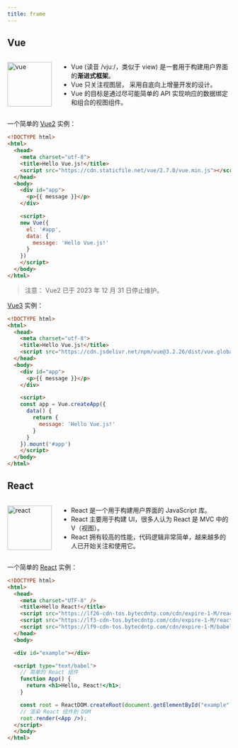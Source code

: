 ```yaml
---
title: frame
---
```


## Vue 

<div class="introduce">
  <a href="https://cn.vuejs.org" target="_blank"><img src="/assets/vue.svg" alt="vue" width="100" height="100"></a>
  <ul>
    <li> Vue (读音 /vjuː/，类似于 view) 是一套用于构建用户界面的<strong>渐进式框架</strong>。</li>
    <li> Vue 只关注视图层， 采用自底向上增量开发的设计。</li>
    <li> Vue 的目标是通过尽可能简单的 API 实现响应的数据绑定和组合的视图组件。</li>
  </ul>
</div>

一个简单的 <a href="/frame/vue2">Vue2</a> 实例：

```html
<!DOCTYPE html>
<html>
  <head>
    <meta charset="utf-8">
    <title>Hello Vue.js!</title>
    <script src="https://cdn.staticfile.net/vue/2.7.0/vue.min.js"></script>
  </head>
  <body>
    <div id="app">
      <p>{{ message }}</p>
    </div>

    <script>
    new Vue({
      el: '#app',
      data: {
        message: 'Hello Vue.js!'
      }
    })
    </script>
  </body>
</html>
```

> 注意： Vue2 已于 2023 年 12 月 31 日停止维护。

<a href="/frame/vue3">Vue3</a> 实例：

```html
<!DOCTYPE html>
<html>
  <head>
    <meta charset="utf-8">
    <title>Hello Vue.js!</title>
    <script src="https://cdn.jsdelivr.net/npm/vue@3.2.26/dist/vue.global.prod.js"></script>
  </head>
  <body>
    <div id="app">
      <p>{{ message }}</p>
    </div>

    <script>
    const app = Vue.createApp({
      data() {
        return {
          message: 'Hello Vue.js!'
        }
      }
    }).mount('#app')
    </script>
  </body>
</html>
```

## React

<div class="introduce">
  <a href="https://zh-hans.react.dev" target="_blank"><img src="/assets/react.png" alt="react" width="100" height="100"></a>
  <ul>
    <li> React 是一个用于构建用户界面的 JavaScript 库。</li>
    <li> React 主要用于构建 UI，很多人认为 React 是 MVC 中的 V（视图）。</li>
    <li> React 拥有较高的性能，代码逻辑非常简单，越来越多的人已开始关注和使用它。</li>
  </ul>
</div>

一个简单的 <a href="/frame/react">React</a> 实例：

```html
<!DOCTYPE html>
<html>
  <head>
    <meta charset="UTF-8" />
    <title>Hello React!</title>
    <script src="https://lf26-cdn-tos.bytecdntp.com/cdn/expire-1-M/react/18.2.0/umd/react.production.min.js" ></script>
    <script src="https://lf3-cdn-tos.bytecdntp.com/cdn/expire-1-M/react-dom/18.2.0/umd/react-dom.production.min.js"></script>
    <script src="https://lf9-cdn-tos.bytecdntp.com/cdn/expire-1-M/babel-standalone/6.26.0/babel.min.js" ></script>
  </head>
  <body>

  <div id="example"></div>

  <script type="text/babel">
    // 简单的 React 组件
    function App() {
      return <h1>Hello, React!</h1>;
    }

    const root = ReactDOM.createRoot(document.getElementById("example"));
    // 渲染 React 组件到 DOM
    root.render(<App />);
  </script>
  </body>
</html>
```

<style>
.introduce {
  display: flex;
  align-items: center;
  gap: 20px;

  img {
    border: 0 !important;
    margin: 0 !important;
  }
}
</style>